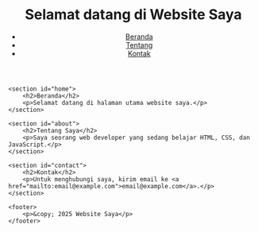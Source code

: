 <!DOCTYPE html>
<html lang="id">
<head>
    <meta charset="UTF-8">
    <meta name="viewport" content="width=device-width, initial-scale=1.0">
    <meta http-equiv="X-UA-Compatible" content="ie=edge">
    <title>Website Saya</title>
    <link rel="stylesheet" href="style.css">
</head>
<body>
    <header>
        <h1>Selamat datang di Website Saya</h1>
        <nav>
            <ul>
                <li><a href="#home">Beranda</a></li>
                <li><a href="#about">Tentang</a></li>
                <li><a href="#contact">Kontak</a></li>
            </ul>
        </nav>
    </header>

    <section id="home">
        <h2>Beranda</h2>
        <p>Selamat datang di halaman utama website saya.</p>
    </section>

    <section id="about">
        <h2>Tentang Saya</h2>
        <p>Saya seorang web developer yang sedang belajar HTML, CSS, dan JavaScript.</p>
    </section>

    <section id="contact">
        <h2>Kontak</h2>
        <p>Untuk menghubungi saya, kirim email ke <a href="mailto:email@example.com">email@example.com</a>.</p>
    </section>

    <footer>
        <p>&copy; 2025 Website Saya</p>
    </footer>
</body>
</html>